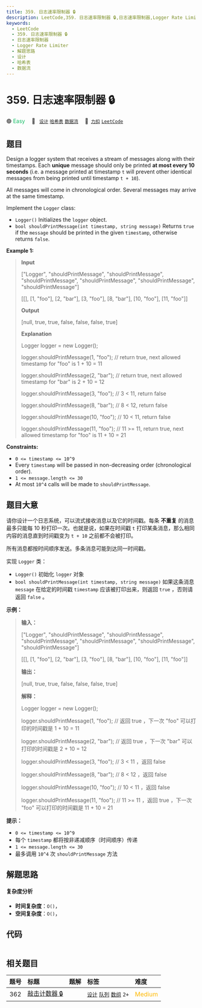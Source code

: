 ```yaml
---
title: 359. 日志速率限制器 🔒
description: LeetCode,359. 日志速率限制器 🔒,日志速率限制器,Logger Rate Limiter,解题思路,设计,哈希表,数据流
keywords:
  - LeetCode
  - 359. 日志速率限制器 🔒
  - 日志速率限制器
  - Logger Rate Limiter
  - 解题思路
  - 设计
  - 哈希表
  - 数据流
---
```


# 359. 日志速率限制器 🔒

🟢 <font color=#15bd66>Easy</font>&emsp; 🔖&ensp; [`设计`](/tag/design.md) [`哈希表`](/tag/hash-table.md) [`数据流`](/tag/data-stream.md)&emsp; 🔗&ensp;[`力扣`](https://leetcode.cn/problems/logger-rate-limiter) [`LeetCode`](https://leetcode.com/problems/logger-rate-limiter)

## 题目

Design a logger system that receives a stream of messages along with their
timestamps. Each **unique** message should only be printed **at most every 10
seconds** (i.e. a message printed at timestamp `t` will prevent other
identical messages from being printed until timestamp `t + 10`).

All messages will come in chronological order. Several messages may arrive at
the same timestamp.

Implement the `Logger` class:

  * `Logger()` Initializes the `logger` object.
  * `bool shouldPrintMessage(int timestamp, string message)` Returns `true` if the `message` should be printed in the given `timestamp`, otherwise returns `false`.



**Example 1:**

> 
> 
> 
> 
> 
> **Input**
> 
> ["Logger", "shouldPrintMessage", "shouldPrintMessage", "shouldPrintMessage", "shouldPrintMessage", "shouldPrintMessage", "shouldPrintMessage"]
> 
> [[], [1, "foo"], [2, "bar"], [3, "foo"], [8, "bar"], [10, "foo"], [11, "foo"]]
> 
> **Output**
> 
> [null, true, true, false, false, false, true]
> 
> 
> 
> **Explanation**
> 
> Logger logger = new Logger();
> 
> logger.shouldPrintMessage(1, "foo");  // return true, next allowed timestamp for "foo" is 1 + 10 = 11
> 
> logger.shouldPrintMessage(2, "bar");  // return true, next allowed timestamp for "bar" is 2 + 10 = 12
> 
> logger.shouldPrintMessage(3, "foo");  // 3 < 11, return false
> 
> logger.shouldPrintMessage(8, "bar");  // 8 < 12, return false
> 
> logger.shouldPrintMessage(10, "foo"); // 10 < 11, return false
> 
> logger.shouldPrintMessage(11, "foo"); // 11 >= 11, return true, next allowed timestamp for "foo" is 11 + 10 = 21

**Constraints:**

  * `0 <= timestamp <= 10^9`
  * Every `timestamp` will be passed in non-decreasing order (chronological order).
  * `1 <= message.length <= 30`
  * At most `10^4` calls will be made to `shouldPrintMessage`.


## 题目大意

请你设计一个日志系统，可以流式接收消息以及它的时间戳。每条 **不重复** 的消息最多只能每 10 秒打印一次。也就是说，如果在时间戳 `t`
打印某条消息，那么相同内容的消息直到时间戳变为 `t + 10` 之前都不会被打印。

所有消息都按时间顺序发送。多条消息可能到达同一时间戳。

实现 `Logger` 类：

  * `Logger()` 初始化 `logger` 对象
  * `bool shouldPrintMessage(int timestamp, string message)` 如果这条消息 `message` 在给定的时间戳 `timestamp` 应该被打印出来，则返回 `true` ，否则请返回 `false` 。

**示例：**

> 
> 
> 
> 
> 
> **输入：**
> 
> ["Logger", "shouldPrintMessage", "shouldPrintMessage", "shouldPrintMessage", "shouldPrintMessage", "shouldPrintMessage", "shouldPrintMessage"]
> 
> [[], [1, "foo"], [2, "bar"], [3, "foo"], [8, "bar"], [10, "foo"], [11, "foo"]]
> 
> **输出：**
> 
> [null, true, true, false, false, false, true]
> 
> 
> 
> **解释：**
> 
> Logger logger = new Logger();
> 
> logger.shouldPrintMessage(1, "foo");  // 返回 true ，下一次 "foo" 可以打印的时间戳是 1 + 10 = 11
> 
> logger.shouldPrintMessage(2, "bar");  // 返回 true ，下一次 "bar" 可以打印的时间戳是 2 + 10 = 12
> 
> logger.shouldPrintMessage(3, "foo");  // 3 < 11 ，返回 false
> 
> logger.shouldPrintMessage(8, "bar");  // 8 < 12 ，返回 false
> 
> logger.shouldPrintMessage(10, "foo"); // 10 < 11 ，返回 false
> 
> logger.shouldPrintMessage(11, "foo"); // 11 >= 11 ，返回 true ，下一次 "foo" 可以打印的时间戳是 11 + 10 = 21
> 
> 

**提示：**

  * `0 <= timestamp <= 10^9`
  * 每个 `timestamp` 都将按非递减顺序（时间顺序）传递
  * `1 <= message.length <= 30`
  * 最多调用 `10^4` 次 `shouldPrintMessage` 方法


## 解题思路

#### 复杂度分析

- **时间复杂度**：`O()`，
- **空间复杂度**：`O()`，

## 代码

```javascript

```

## 相关题目

<!-- prettier-ignore -->
| 题号 | 标题 | 题解 | 标签 | 难度 |
| :------: | :------ | :------: | :------ | :------ |
| 362 | [敲击计数器 🔒](https://leetcode.com/problems/design-hit-counter) |  |  [`设计`](/tag/design.md) [`队列`](/tag/queue.md) [`数组`](/tag/array.md) `2+` | <font color=#ffb800>Medium</font> |